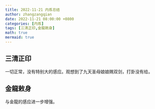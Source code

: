 ```yaml
---
title: 2022-11-21 内炼总结
author: zhangzangqian
date: 2022-11-21 08:00:00 +0800
categories: [内炼]
tags: [三清正印,金龍敕身]
math: true
mermaid: true
---
```


## 三清正印

一切正常，没有特别大的感应。观想到了九天圣母娘娘赐双剑，打卦没有给。

## 金龍敕身

与金龍的感应进一步增强。